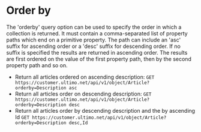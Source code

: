 # Order by

The 'orderby' query option can be used to specify the order in which a collection is returned. It must contain a comma-separated list of property paths which end on a primitive property. The path can include an 'asc' suffix for ascending order or a 'desc' suffix for descending order. If no suffix is specified the results are returned in ascending order. The results are first ordered on the value of the first property path, then by the second property path and so on.

* Return all articles ordered on ascending description:  `GET https://customer.ultimo.net/api/v1/object/Article?orderby=Description asc` 
* Return all articles order on descending description:  `GET https://customer.ultimo.net/api/v1/object/Article?orderby=Description desc` 
* Return all articles order by descending description and the by ascending Id  `GET https://customer.ultimo.net/api/v1/object/Article?orderby=Description desc,Id` 


